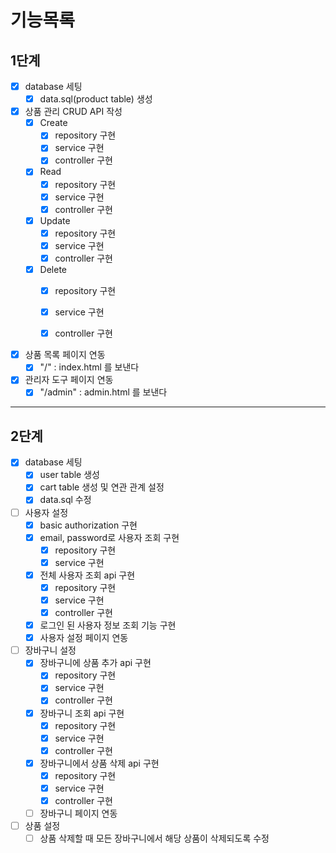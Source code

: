 # 기능목록
## 1단계

- [x] database 세팅
    - [x] data.sql(product table) 생성

- [x] 상품 관리 CRUD API 작성
    - [x] Create
        - [x] repository 구현
        - [x] service 구현
        - [x] controller 구현
    - [x] Read
        - [x] repository 구현
        - [x] service 구현
        - [x] controller 구현
    - [x] Update
        - [x] repository 구현
        - [x] service 구현
        - [x] controller 구현
    - [x] Delete
        - [x] repository 구현
        - [x] service 구현
        - [x] controller 구현


- [x] 상품 목록 페이지 연동
    - [x] "/" : index.html 를 보낸다

- [x] 관리자 도구 페이지 연동
    - [x] "/admin" : admin.html 를 보낸다

---
## 2단계

- [x] database 세팅
  - [x] user table 생성
  - [x] cart table 생성 및 연관 관계 설정
  - [x] data.sql 수정

- [ ] 사용자 설정
  - [x] basic authorization 구현
  - [x] email, password로 사용자 조회 구현
    - [x] repository 구현
    - [x] service 구현
  - [x] 전체 사용자 조회 api 구현
    - [x] repository 구현
    - [x] service 구현
    - [x] controller 구현
  - [x] 로그인 된 사용자 정보 조회 기능 구현
  - [x] 사용자 설정 페이지 연동

- [ ] 장바구니 설정
  - [x] 장바구니에 상품 추가 api 구현
    - [x] repository 구현
    - [x] service 구현
    - [x] controller 구현
  - [x] 장바구니 조회 api 구현
    - [x] repository 구현
    - [x] service 구현
    - [x] controller 구현
  - [x] 장바구니에서 상품 삭제 api 구현
    - [x] repository 구현
    - [x] service 구현
    - [x] controller 구현
  - [ ] 장바구니 페이지 연동

- [ ] 상품 설정
  - [ ] 상품 삭제할 때 모든 장바구니에서 해당 상품이 삭제되도록 수정
